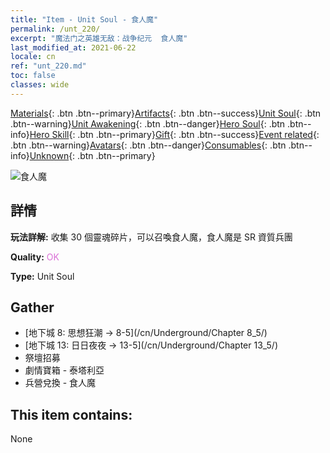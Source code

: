 ```yaml
---
title: "Item - Unit Soul - 食人魔"
permalink: /unt_220/
excerpt: "魔法门之英雄无敌：战争纪元  食人魔"
last_modified_at: 2021-06-22
locale: cn
ref: "unt_220.md"
toc: false
classes: wide
---
```

 [Materials](/ItemsCN/){: .btn .btn--primary}[Artifacts](/ItemsCN/Artifacts/){: .btn .btn--success}[Unit Soul](/ItemsCN/UnitSoul/){: .btn .btn--warning}[Unit Awakening](/ItemsCN/UnitAwakening/){: .btn .btn--danger}[Hero Soul](/ItemsCN/HeroSoul/){: .btn .btn--info}[Hero Skill](/ItemsCN/HeroSkill/){: .btn .btn--primary}[Gift](/ItemsCN/Gift/){: .btn .btn--success}[Event related](/ItemsCN/Events/){: .btn .btn--warning}[Avatars](/ItemsCN/Avatars/){: .btn .btn--danger}[Consumables](/ItemsCN/Consumables/){: .btn .btn--info}[Unknown](/ItemsCN/Unknown/){: .btn .btn--primary}

 ![食人魔](/images/u/ti_shirenmo.jpg)

## 詳情
 **玩法詳解:** 收集 30 個靈魂碎片，可以召喚食人魔，食人魔是 SR 資質兵團

 **Quality:** <span style="color: #DA70D6">OK</span>

 **Type:** Unit Soul

## Gather

*    [地下城 8: 思想狂潮 -> 8-5](/cn/Underground/Chapter 8_5/) 
*    [地下城 13: 日日夜夜 -> 13-5](/cn/Underground/Chapter 13_5/) 
*    祭壇招募 
*    劇情寶箱 - 泰塔利亞 
*    兵營兌換 - 食人魔 

## This item contains:

  None

